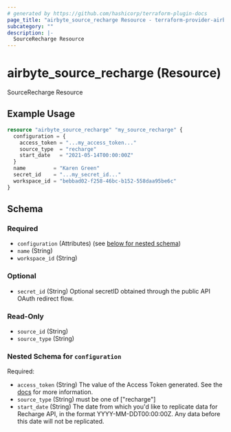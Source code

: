 ```yaml
---
# generated by https://github.com/hashicorp/terraform-plugin-docs
page_title: "airbyte_source_recharge Resource - terraform-provider-airbyte"
subcategory: ""
description: |-
  SourceRecharge Resource
---
```


# airbyte_source_recharge (Resource)

SourceRecharge Resource

## Example Usage

```terraform
resource "airbyte_source_recharge" "my_source_recharge" {
  configuration = {
    access_token = "...my_access_token..."
    source_type  = "recharge"
    start_date   = "2021-05-14T00:00:00Z"
  }
  name         = "Karen Green"
  secret_id    = "...my_secret_id..."
  workspace_id = "bebbad02-f258-46bc-b152-558daa95be6c"
}
```

<!-- schema generated by tfplugindocs -->
## Schema

### Required

- `configuration` (Attributes) (see [below for nested schema](#nestedatt--configuration))
- `name` (String)
- `workspace_id` (String)

### Optional

- `secret_id` (String) Optional secretID obtained through the public API OAuth redirect flow.

### Read-Only

- `source_id` (String)
- `source_type` (String)

<a id="nestedatt--configuration"></a>
### Nested Schema for `configuration`

Required:

- `access_token` (String) The value of the Access Token generated. See the <a href="https://docs.airbyte.com/integrations/sources/recharge">docs</a> for more information.
- `source_type` (String) must be one of ["recharge"]
- `start_date` (String) The date from which you'd like to replicate data for Recharge API, in the format YYYY-MM-DDT00:00:00Z. Any data before this date will not be replicated.


